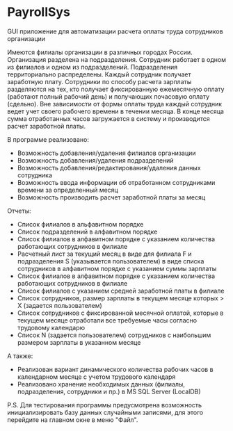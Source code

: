 # PayrollSys
GUI приложение для автоматизации расчета оплаты труда сотрудников организации

Имеются филиалы организации в различных городах России. Организация разделена на подразделения.
Сотрудник работает в одном из филиалов и одном из подразделений. Подразделения территориально распределены.
Каждый сотрудник получает заработную плату. Сотрудники по способу расчета зарплаты разделяются на тех, 
кто получает фиксированную ежемесячную оплату (работают полный рабочий день) и получающих почасовую оплату (сдельно).
Вне зависимости от формы оплаты труда каждый сотрудник ведет учет своего рабочего времени в течении месяца. 
В конце месяца сумма отработанных часов загружается в систему и производится расчет заработной платы.

В программе реализовано:
- Возможность добавления/удаления филиалов организации
- Возможность добавления/удаления подразделений
- Возможность добавления/редактирования/удаления данных сотрудника
- Возможность ввода информации об отработанном сотрудниками времени за определенный месяц
- Возможность производить расчет заработной платы за месяц

Отчеты:
  - Список филиалов в альфавитном порядке
  - Список подразделений в алфавитном порядке
  - Список филиалов в алфавитном порядке с указанием количества работающих сотрудников в филиале
  - Расчетный лист за текущий месяц в виде для филиала F и подразделения S (указывается пользователем)
    в виде списка сотрудников в алфавитном порядке с указанием суммы зарплаты
  - Список филиалов в алфавитном порядке с указанием количества работающих сотрудников в филиале
  - Список филиалов с указанием средней заработной платы в филиале
  - Список сотрудников, размер зарплаты в текущем месяце которых > X (задается пользователем)
  - Список сотрудников с фиксированной месячной оплатой, 
    которые в текущем месяце отработали все требуемые часы согласно трудовому календарю
  - Список N (задается пользователем) сотрудников с наибольшим размером зарплаты в указанном месяце

А также:
  - Реализован вариант динамического количества рабочих часов в календарном месяце с учетом трудового календаря
  - Реализовано хранение необходимых данных (филиалы, подразделения, сотрудники и пр.) в MS SQL Server (LocalDB)

P.S. Для тестирования программы предусмотрена возможность инициализировать базу данных случайными записями, для этого перейдите на главном окне в меню "Файл".
